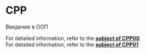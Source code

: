 # CPP
Введение в ООП


For detailed information, refer to the **[subject of CPP00](https://github.com/ilnrzakirov/CPP/blob/main/CPP%2000/en.subject.pdf)**
<br>For detailed information, refer to the **[subject of CPP01](https://github.com/ilnrzakirov/CPP/blob/main/CPP01/en.subject.pdf)**</br>
